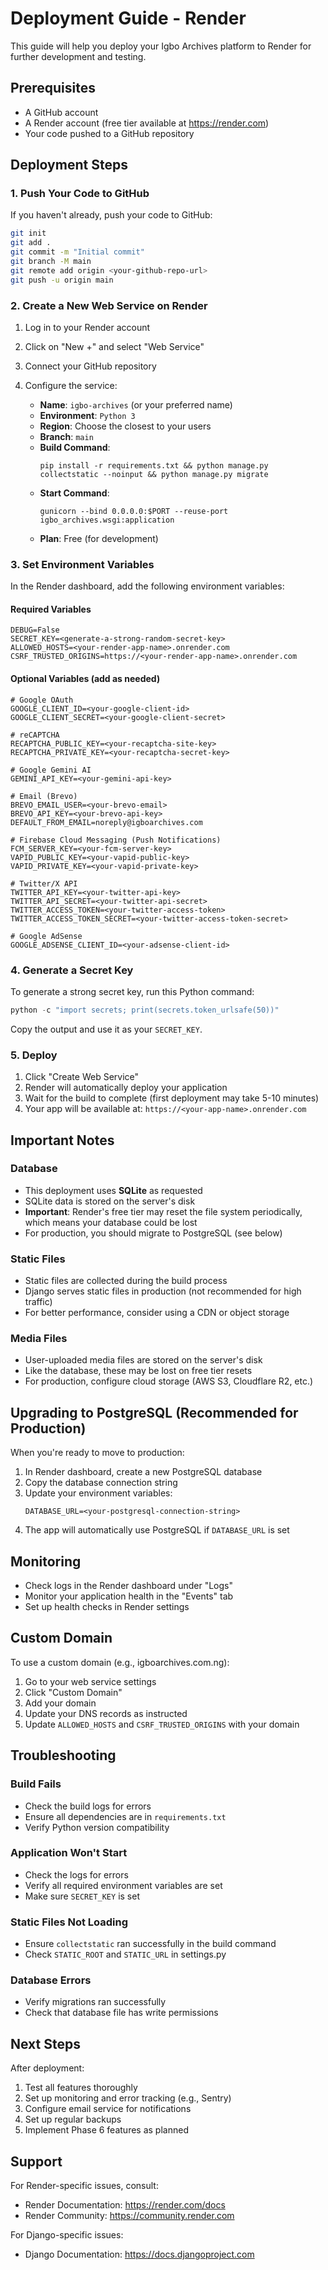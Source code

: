 # Deployment Guide - Render

This guide will help you deploy your Igbo Archives platform to Render for further development and testing.

## Prerequisites

- A GitHub account
- A Render account (free tier available at https://render.com)
- Your code pushed to a GitHub repository

## Deployment Steps

### 1. Push Your Code to GitHub

If you haven't already, push your code to GitHub:

```bash
git init
git add .
git commit -m "Initial commit"
git branch -M main
git remote add origin <your-github-repo-url>
git push -u origin main
```

### 2. Create a New Web Service on Render

1. Log in to your Render account
2. Click on "New +" and select "Web Service"
3. Connect your GitHub repository
4. Configure the service:

   - **Name**: `igbo-archives` (or your preferred name)
   - **Environment**: `Python 3`
   - **Region**: Choose the closest to your users
   - **Branch**: `main`
   - **Build Command**: 
     ```
     pip install -r requirements.txt && python manage.py collectstatic --noinput && python manage.py migrate
     ```
   - **Start Command**: 
     ```
     gunicorn --bind 0.0.0.0:$PORT --reuse-port igbo_archives.wsgi:application
     ```
   - **Plan**: Free (for development)

### 3. Set Environment Variables

In the Render dashboard, add the following environment variables:

#### Required Variables

```
DEBUG=False
SECRET_KEY=<generate-a-strong-random-secret-key>
ALLOWED_HOSTS=<your-render-app-name>.onrender.com
CSRF_TRUSTED_ORIGINS=https://<your-render-app-name>.onrender.com
```

#### Optional Variables (add as needed)

```
# Google OAuth
GOOGLE_CLIENT_ID=<your-google-client-id>
GOOGLE_CLIENT_SECRET=<your-google-client-secret>

# reCAPTCHA
RECAPTCHA_PUBLIC_KEY=<your-recaptcha-site-key>
RECAPTCHA_PRIVATE_KEY=<your-recaptcha-secret-key>

# Google Gemini AI
GEMINI_API_KEY=<your-gemini-api-key>

# Email (Brevo)
BREVO_EMAIL_USER=<your-brevo-email>
BREVO_API_KEY=<your-brevo-api-key>
DEFAULT_FROM_EMAIL=noreply@igboarchives.com

# Firebase Cloud Messaging (Push Notifications)
FCM_SERVER_KEY=<your-fcm-server-key>
VAPID_PUBLIC_KEY=<your-vapid-public-key>
VAPID_PRIVATE_KEY=<your-vapid-private-key>

# Twitter/X API
TWITTER_API_KEY=<your-twitter-api-key>
TWITTER_API_SECRET=<your-twitter-api-secret>
TWITTER_ACCESS_TOKEN=<your-twitter-access-token>
TWITTER_ACCESS_TOKEN_SECRET=<your-twitter-access-token-secret>

# Google AdSense
GOOGLE_ADSENSE_CLIENT_ID=<your-adsense-client-id>
```

### 4. Generate a Secret Key

To generate a strong secret key, run this Python command:

```python
python -c "import secrets; print(secrets.token_urlsafe(50))"
```

Copy the output and use it as your `SECRET_KEY`.

### 5. Deploy

1. Click "Create Web Service"
2. Render will automatically deploy your application
3. Wait for the build to complete (first deployment may take 5-10 minutes)
4. Your app will be available at: `https://<your-app-name>.onrender.com`

## Important Notes

### Database

- This deployment uses **SQLite** as requested
- SQLite data is stored on the server's disk
- **Important**: Render's free tier may reset the file system periodically, which means your database could be lost
- For production, you should migrate to PostgreSQL (see below)

### Static Files

- Static files are collected during the build process
- Django serves static files in production (not recommended for high traffic)
- For better performance, consider using a CDN or object storage

### Media Files

- User-uploaded media files are stored on the server's disk
- Like the database, these may be lost on free tier resets
- For production, configure cloud storage (AWS S3, Cloudflare R2, etc.)

## Upgrading to PostgreSQL (Recommended for Production)

When you're ready to move to production:

1. In Render dashboard, create a new PostgreSQL database
2. Copy the database connection string
3. Update your environment variables:
   ```
   DATABASE_URL=<your-postgresql-connection-string>
   ```
4. The app will automatically use PostgreSQL if `DATABASE_URL` is set

## Monitoring

- Check logs in the Render dashboard under "Logs"
- Monitor your application health in the "Events" tab
- Set up health checks in Render settings

## Custom Domain

To use a custom domain (e.g., igboarchives.com.ng):

1. Go to your web service settings
2. Click "Custom Domain"
3. Add your domain
4. Update your DNS records as instructed
5. Update `ALLOWED_HOSTS` and `CSRF_TRUSTED_ORIGINS` with your domain

## Troubleshooting

### Build Fails

- Check the build logs for errors
- Ensure all dependencies are in `requirements.txt`
- Verify Python version compatibility

### Application Won't Start

- Check the logs for errors
- Verify all required environment variables are set
- Make sure `SECRET_KEY` is set

### Static Files Not Loading

- Ensure `collectstatic` ran successfully in the build command
- Check `STATIC_ROOT` and `STATIC_URL` in settings.py

### Database Errors

- Verify migrations ran successfully
- Check that database file has write permissions

## Next Steps

After deployment:

1. Test all features thoroughly
2. Set up monitoring and error tracking (e.g., Sentry)
3. Configure email service for notifications
4. Set up regular backups
5. Implement Phase 6 features as planned

## Support

For Render-specific issues, consult:
- Render Documentation: https://render.com/docs
- Render Community: https://community.render.com

For Django-specific issues:
- Django Documentation: https://docs.djangoproject.com
